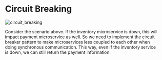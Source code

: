 # Circuit Breaking

![circuit_breaking](https://user-images.githubusercontent.com/22731894/226122696-a4b91b5d-8abc-4d2e-88e1-082037b30ab0.svg)

Consider the scenario above. If the inventory microservice is down, this will impact payment microservice as well. So we
need to implement the circuit breaker pattern to make microservices less coupled to each other when doing synchronous
communication. This way, even if the inventory service is down, we can still return the payment information.
